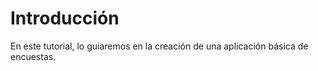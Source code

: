# Introducción

En este tutorial, lo guiaremos en la creación de una aplicación básica de encuestas.
